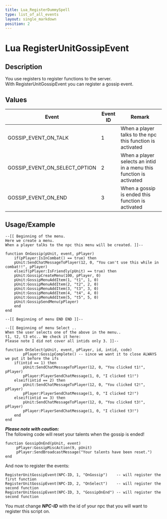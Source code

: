 ```yaml
---
title: Lua_RegisterDummySpell
type: list_of_all_events
layout: single_markdown
position: 2
---
```


# Lua RegisterUnitGossipEvent

## Description

You use registers to register functions to the server.      
With RegisterUnitGossipEvent you can register a gossip event.    

## Values

Event                            | Event ID   | Remark
---------------------------------| ---------- | ---------- 
GOSSIP_EVENT_ON_TALK             | 1          | When a player talks to the npc this function is activated
GOSSIP_EVENT_ON_SELECT_OPTION    | 2          | When a player selects an intid in a menu this function is activated
GOSSIP_EVENT_ON_END              | 3          | When a gossip is ended this function is activated

## Usage/Example

```
--[[ Beginning of the menu.
Here we create a menu.
When a player talks to the npc this menu will be created. ]]--

function OnGossip(pUnit, event, pPlayer)
    if(pPlayer:IsInCombat() == true) then
    pUnit:SendChatMessageToPlayer(12, 0, "You can't use this while in combat!!", pPlayer)
    elseif(pPlayer:IsFriendly(pUnit) == true) then
    pUnit:GossipCreateMenu(100, pPlayer, 0)
    pUnit:GossipMenuAddItem(1, "t1", 1, 0)
    pUnit:GossipMenuAddItem(2, "t2", 2, 0)
    pUnit:GossipMenuAddItem(3, "t3", 3, 0)
    pUnit:GossipMenuAddItem(4, "t4", 4, 0)
    pUnit:GossipMenuAddItem(5, "t5", 5, 0)
    pUnit:GossipSendMenu(pPlayer)
    end
end

--[[ Beginning of menu END END ]]--
 
--[[ Beginning of menu Select ..
When the user selects one of the above in the menu..
t1, t2, t3 etc.. We check it here:
Please note I did not cover all intids only 3. ]]--

function OnSelect(pUnit, event, pPlayer, id, intid, code)
        pPlayer:GossipComplete() -- since we want it to close ALWAYS we put it before the ifs
    if(intid == 1) then
        pUnit:SendChatMessageToPlayer(12, 0, "You clicked t1!", pPlayer)
        pPlayer:PlayerSendChatMessage(1, 0, "I clicked t1!")
    elseif(intid == 2) then
        pUnit:SendChatMessageToPlayer(12, 0, "You clicked t2!", pPlayer)
        pPlayer:PlayerSendChatMessage(1, 0, "I clicked t2!")
    elseif(intid == 3) then
        pUnit:SendChatMessageToPlayer(12, 0, "You clicked t3!", pPlayer)
        pPlayer:PlayerSendChatMessage(1, 0, "I clicked t3!")
    end
end
```

***Please note with caution:***         
The following code will reset your talents when the gossip is ended!     

```
function GossipOnEnd(pUnit, event)
     pPlayer:GossipMiscAction(9, pUnit)
     pPlayer:SendBroadcastMessage("Your talents have been reset.")
end
```

And now to register the events:     

```
RegisterUnitGossipEvent(NPC-ID, 1, "OnGossip")    -- will register the first function
RegisterUnitGossipEvent(NPC-ID, 2, "OnSelect")    -- will register the second function
RegisterUnitGossipEvent(NPC-ID, 3, "GossipOnEnd") -- will register the second function
```

You must change ***NPC-ID*** with the id of your npc that you will want to register this script on.
